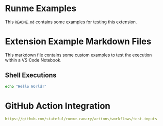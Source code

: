 # Runme Examples

This `README.md` contains some examples for testing this extension.

# Extension Example Markdown Files

This markdown file contains some custom examples to test the execution within a VS Code Notebook.

## Shell Executions

```sh { background=false interactive=false }
echo "Hello World!"
```

# GitHub Action Integration

```yaml
https://github.com/stateful/runme-canary/actions/workflows/test-inputs.yml
```
